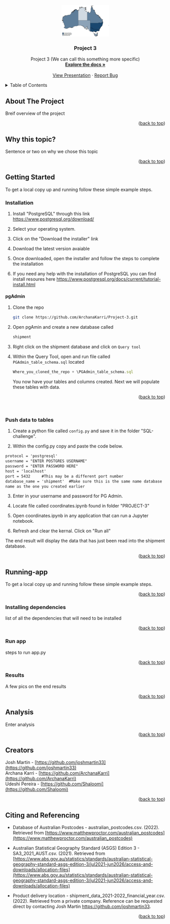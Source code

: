 
<a name="readme-top"></a>

<!-- PROJECT LOGO -->
<br />
<div align="center">
  <a href="https://github.com/ArchanaKarri/Project-3.git">
    <img src="images/map.webp" alt="Logo" width="150" height="100">
  </a>

<h3 align="center">Project 3</h3>

  <p align="center">
    Project 3 (We can call this something more specific)
    <br />
    <a href="https://github.com/ArchanaKarri/Project-3.git"><strong>Explore the docs »</strong></a>
    <br />
    <br />
    <a href="ADD LINK TO PRESENTATION">View Presentation</a>
    ·
    <a href="https://github.com/ArchanaKarri/Project-3/issues">Report Bug</a>
  </p>
</div>


<!-- TABLE OF CONTENTS -->
<details>
  <summary>Table of Contents</summary>
  <ol>
    <li>
      <a href="#about-the-project">About The Project</a>
      <ul>
        <li><a href="#why-this-topic">Why this topic?</a></li>
      </ul>
    </li>
    <li>
      <a href="#getting-started">Getting Started</a>
      <ul>
        <li><a href="#installation">Installation</a></li>
        <li><a href="#push-data-to-tables">Push Data To Tables</a></li>
      </ul>
    </li>
    <li>
      <a href="#running-app">Running app.py</a>
      <ul>
        <li><a href="#installing-dependencies">Installing Dependencies</a></li>
        <li><a href="#run-app">Run app.py</a></li>
        <li><a href="#results">Results</a></li>
      </ul>
    </li>
    <li><a href="#analysis">Analysis</a></li>
    <li><a href="#creators">Creators</a></li>
    <li><a href="#citing-and-referencing">Citing and Referencing</a></li>
  </ol>
</details>



<!-- ------------- ABOUT THE PROJECT ------------- -->
## About The Project

Breif overview of the project

<p align="right">(<a href="#readme-top">back to top</a>)</p>

<!-- ---- Why this topic? ---- -->
## Why this topic?

Sentence or two on why we chose this topic

<p align="right">(<a href="#readme-top">back to top</a>)</p>


<!-- ------------- GETTING STARTED ------------- -->
## Getting Started

To get a local copy up and running follow these simple example steps.

<!-- ---- installation ----- -->

### Installation
 
1. Install "PostgreSQL" through this link https://www.postgresql.org/download/

2. Select your operating system.

3. Click on the "Download the installer" link

4. Download the latest version avaiable

6. Once downloaded, open the installer and follow the steps to complete the installation

5. If you need any help with the installation of PostgreSQL you can find install resoures here https://www.postgresql.org/docs/current/tutorial-install.html


#### pgAdmin

1. Clone the repo
   ```sh
   git clone https://github.com/ArchanaKarri/Project-3.git
   ```
2. Open pgAmin and create a new database called 
   ```js
   shipment
   ```
3. Right click on the shipment database and click on `Query tool`
   
4. Within the Query Tool, open and run file called `PGAdmin_table_schema.sql` located
   ```js
   Where_you_cloned_the_repo + \PGAdmin_table_schema.sql
   ```

    You now have your tables and columns created. Next we will populate these tables with data.


<p align="right">(<a href="#readme-top">back to top</a>)</p>

<br>

<!-- ---- push-data-to-tables ---- -->
### Push data to tables

1. Create a python file called `config.py` and save it in the folder "SQL-challenge".

2. Within the config.py copy and paste the code below. 

```
protocol = 'postgresql'
username = "ENTER POSTGRES USERNAME"
password = "ENTER PASSWORD HERE"
host = 'localhost'
port = 5432     #This may be a different port number
database_name = 'shipment'  #Make sure this is the same name database name as the one you created earlier

```

3. Enter in your username and password for PG Admin.

4. Locate file called coordinates.ipynb found in folder "PROJECT-3"

5. Open coordinates.ipynb in any application that can run a Jupyter notebook.

6. Refresh and clear the kernal. Click on "Run all"

The end result will display the data that has just been read into the shipment database.


<p align="right">(<a href="#readme-top">back to top</a>)</p>



<!-- ------------- running-app.py ------------- -->
## Running-app
To get a local copy up and running follow these simple example steps.
<br>

<p align="right">(<a href="#readme-top">back to top</a>)</p>



<!-- -----installing-dependencies---- -->
### Installing dependencies

list of all the dependencies that will need to be installed

<p align="right">(<a href="#readme-top">back to top</a>)</p>



<!-- -----run-app.py---- -->
### Run app

steps to run app.py

<p align="right">(<a href="#readme-top">back to top</a>)</p>


<!-- -----results---- -->
### Results

A few pics on the end results

<p align="right">(<a href="#readme-top">back to top</a>)</p>



<!-- ------------- Analysis ------------- -->
## Analysis

Enter analysis

<p align="right">(<a href="#readme-top">back to top</a>)</p>



<!-- ------------- Creators ------------- -->
## Creators

Josh Martin - [https://github.com/joshmartin33](https://github.com/joshmartin33)<br>
Archana Karri - [https://github.com/ArchanaKarri](https://github.com/ArchanaKarri)<br>
Udeshi Pereira - [https://github.com/Shaloomi](https://github.com/Shaloomi)


<p align="right">(<a href="#readme-top">back to top</a>)</p>

<!-- ------------- Citing and Referencing ------------- -->
## Citing and Referencing

* Database of Australian Postcodes - australian_postcodes.csv. (2022). Retrieved from [https://www.matthewproctor.com/australian_postcodes](https://www.matthewproctor.com/australian_postcodes)

* Australian Statistical Geography Standard (ASGS) Edition 3 - SA3_2021_AUST.csv. (2021). Retrieved from [https://www.abs.gov.au/statistics/standards/australian-statistical-geography-standard-asgs-edition-3/jul2021-jun2026/access-and-downloads/allocation-files](https://www.abs.gov.au/statistics/standards/australian-statistical-geography-standard-asgs-edition-3/jul2021-jun2026/access-and-downloads/allocation-files)

* Product delivery location - shipment_data_2021-2022_financial_year.csv. (2022). Retrieved from a private company. Reference can be requested direct by contacting Josh Martin https://github.com/joshmartin33.

<p align="right">(<a href="#readme-top">back to top</a>)</p>
